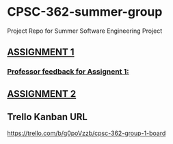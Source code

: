 # CPSC-362-summer-group
Project Repo for Summer Software Engineering Project

## [ASSIGNMENT 1](https://github.com/jlursenbach/CPSC-362-summer-group/blob/main/Assignment%201.md)
### [Professor feedback for Assignent 1:](https://github.com/jlursenbach/CPSC-362-summer-group/blob/main/Assignment%201%20Feedback.md)





## [ASSIGNMENT 2](https://github.com/jlursenbach/CPSC-362-summer-group/blob/23-assignment-2/Assignment_2.md)

## Trello Kanban URL 
https://trello.com/b/g0poVzzb/cpsc-362-group-1-board

